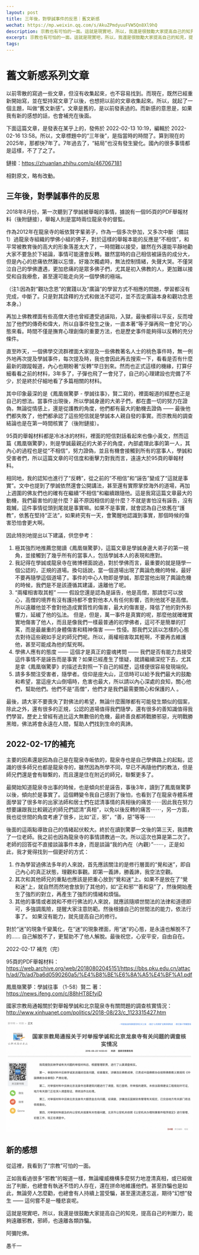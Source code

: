 ```yaml
---
layout: post
title: 三年後，對學誠事件的反思｜舊文新感
wechat: https://mp.weixin.qq.com/s/AkuZPmdyuuFVW5Qn8Xl9hQ
description: 宗教也有可怕的一面。這就是現實吧，所以，我還是很鼓勵大家提高自己的知見，提高自己的判斷力，能夠遠離邪教，邪師，也遠離各類詐騙。
excerpt: 宗教也有可怕的一面。這就是現實吧，所以，我還是很鼓勵大家提高自己的知見，提高自己的判斷力，能夠遠離邪教，邪師，也遠離各類詐騙。
tags:
---
```


# 舊文新感系列文章

以前零散的寫過一些文章，但沒有收集起來，也不容易找到。而現在，既然已經重新開始寫，並在堅持寫文章了以後，也想把以前的文章收集起來。所以，就起了一個主題，叫做“舊文新感”。文章是舊的，是以前發表過的。而新感的意思是，如果我有新的感想的話，也會補充在後面。

下面這篇文章，是發表在某乎上的，發佈於 2022-02-13 10:19，編輯於 2022-02-16 13:58。所以，文章標題中的“三年後”，是指當時的時間了。算到現在的2025年，那都快7年了。7年過去了，“結局”也沒有發生變化。國內的很多事情都是這樣，不了了之了。

鏈接：https://zhuanlan.zhihu.com/p/467067181

相對原文，略有改動。

## 三年後，對學誠事件的反思

2018年8月份，第一次聽到了學誠被舉報的事情，據說有一個95頁的PDF舉報材料（後附鏈接），舉報人則是當時兩位龍泉寺的督監。

作為2012年在龍泉寺的皈依賢字輩弟子，作為一個多次參加，又多次中斷（備註1）過龍泉寺組織的學佛小組的佛子，對於這樣的舉報本能的反應是“不相信”，和平常被教育後的高大的形象落差太大了，一時間難以接受，雖然在外還能平靜地勸大家不要急於下結論，事情可能還會反轉。雖然當時的自己相信被誣告的成分大，但是內心的悲痛依然難以忘懷，好幾次獨處時，無法控制情緒，失聲大哭。不僅哭泣自己的學佛遭遇，更加悲痛的是眾多佛子們，尤其是初入佛教的人，更加難以接受和自我療愈，甚至還可能走向另一個學佛的極端。

（注1:因為對“觀功念恩”的實踐以及“廣論”的學習方式不相應的問題，學習都沒有完成，中斷了。只是對其詮釋的方式和做法不認可，並不否定廣論本身和觀功念恩本身。）

再加上佛教裡面有些高僧大德也曾經遭受過誣陷，入獄，最後都得以平反，反而增加了他們的傳奇和偉大，所以自事件發生之後，一直本著“等子彈再飛一會兒”的心態來看。時間不僅是撫育心理創傷的重要方法，也是歷史事件能夠得以反轉的充分條件。

直至昨天，一個佛學交流群裡面大家提及一些佛教著名人士的桃色事件時，無一例外地再次提及學誠事件，每次提及時，我也會因此再去搜索一下，看看是否有什麼最新的跟蹤報道，內心也期盼著“反轉”早日到來。然而也正式這樣的機緣，打算仔細看看之前的材料，3年多了，子彈也飛了一會兒了，自己的心理建設也完備了不少，於是終於仔細地看了多篇相關的材料。

其中印象最深的是《鳳凰嶺驚夢 - 學誠往事》，賢二寫的，裡面報道的經歷也正是自己的想法。當事件出現後，所以學誠身邊的大弟子們，都在盡一切的努力在證偽，無論從情感上，還是從護教的角度，他們都有最大的動機去證偽 —— 最後他們都失敗了，他們都承認了這些短信就是學誠本人親自發的事實。而宗教局的調查結論也是在第一時間核實了（後附鏈接）。

95頁的舉報材料都是冷冰冰的材料，裡面的短信對話看起來也像小黃文，然而這篇《鳳凰嶺驚夢》，則是學誠最親近的大弟子的角度，內部處理此事的第一人，其內心的過程也是從“不相信”，努力證偽，並且有機會接觸到所有的當事人，學誠和受害者們，所以這篇文章的可信度和衝擊力對我而言，遠遠大於95頁的舉報材料。

相同地，我的認知也進行了“反轉”，從之前的“不相信”和“誣告”變成了“這就是事實”。文中也提到了學誠依然還會公開講法，甚至還有實際掌控海外的道場，再加上週圍的佛友們也的確有在繼續“不相信”和繼續跟隨他。這是我寫這篇文章最大的動機，我們最害怕的是什麼？最不原因相信的是什麼？不就是害怕沒有誣告，沒有栽贓，這件事情從頭到尾就是事實嘛。如果不是事實，就會認為自己依舊在“護教”，依舊在堅持“正法”，如果終究有一天，會驚醒地認識到事實，那個時候的傷害恐怕會更大啊。

因此特別地提出以下建議，供您參考：

1. 極其強烈地推薦您閱讀《鳳凰嶺驚夢》，這篇文章是學誠身邊大弟子的第一視角，並接觸到了幾乎所有的當事人，包括學誠本人的表現和應對。
2. 我記得在學誠或龍泉寺在微博裡面說過，對於學佛而言，最重要的就是隨學一個公認的，正規的道場。換句話說，當一個道場出現了輿論危機的時候，最好不要再隨學這個道場了。事件的中心人物即是學誠，那麼當他出現了輿論危機的時候，我們是不是該遵循其建議，遠離他了呢。
3. “兩權相害取其輕” —— 假設您還是認為是誣告，他是高僧，那請您可以放心，高僧的境界有沒有護持都不會對他本人有任何影響，否則他就不是高僧。所以遠離他並不會對他造成實質性的傷害，最大的傷害是，降低了他的對外影響力，延緩了他的弘法。 但是，但是，萬一事件是真實的呢，那麼他就確確實實地傷害了他人，而且是像我們一樣最普通的初學佛者，這可不是簡單的打罵，而是最嚴重的身體傷害和精神傷害 —— 性侵。那我們又該以怎樣的心態去對待這些親如手足的師兄們呢。所以，兩權相害取其輕啊，不要再去維護他，甚至可能成為他的幫兇啊。
4. 學佛人應有的態度 —— 這個才是真正的靈魂拷問 —— 我們是否有能力去接受這件事情不是誣告而是事實？如果已經產生了懷疑，就請繼續深挖下去，尤其是拿《鳳凰嶺驚夢》的描述去對照一下自己的經歷，這樣便很容易發現端倪。
5. 請多多關注受害者，隨學者。信仰是座大山，正信時可以給予我們最大的鼓勵和希望，當這座大山倒塌時，危害也最大，所以請以內心深處的良知，關心他們，幫助他們。他們不是“高僧”，他們才是我們最需要關心和保護的人 。

最後，請大家不要喪失了對佛法的希望，無論什麼團隊都有可能發生類似的個案，除此之外，還有很多的正規，公認的道場值得我們隨學，還有很多的善知識值得我們學習。歷史上曾經有過比這大無數倍的危機，最終善良都將戰勝邪惡，光明戰勝黑暗，佛法將會永遠在人間，幫助人們找到生命的真諦。

## 2022-02-17的補充

主要的因素還是因為自己是在龍泉寺皈依的，龍泉寺也是自己學佛路上的起點，認識的很多師兄也都是龍泉寺的，雖然因為所學不同，早已不再隨他們的教法，但是師兄們還是會有聯繫的，而且還是住在附近的師兄，聯繫更多了。

最開始知道龍泉寺出事的時候，也是傾向於是誣告，事後3年，讀到了鳳凰嶺驚夢以後，傾向於是事實了。這個轉變令我自己感到了後怕，也看到了在龍泉寺體系裡面學習了很多年的出家法師和居士們在認清事情的真相後的痛苦⋯⋯因此我在努力想要讓跟我比較親近的師兄們認清“真相”，以免以後反轉的痛苦⋯⋯，另一方面，我也從世間的角度考慮了很多，比如“正，邪”，“善，惡”等等⋯⋯

後面的這兩點導致自己的情緒起伏較大。終於在讀到驚夢一文後的第三天，我請教了一位老師。我之前也因為龍泉寺的事情請教過一次。所以這次也算是第二次了。老師的回答從不直接談論事件本身，而是談論“我的內在（內觀）”⋯⋯，正是如此，我才覺得找到一個更好的方式：

1. 作為學習過佛法多年的人來說，首先應該關注的是修行層面的“覺和迷”，即自己內心的真正狀態，理觀和事觀。即第一義諦，勝義諦，我空法空觀。
2. 其次和其他師兄的重點也應該是把重心放到“覺和迷”上。如果不是放在了“覺和迷”上，就自然而然地會放到了其他的，如“正和邪”“善和惡”了，然後開始產生了強烈的對立，再產生了強烈的情緒和煩惱。
3. 其他的事情或者說和不修行佛法的人來說，就應該隨順世間法的法律和道德即可，多強調風險，提醒大家注意防範。然後根據自己的世間法的能力，依法行事了。 如果沒有能力，就先提高自己的修行。

對於“迷”的現象千變萬化，在“迷”的現象裡面，用“迷”的心態，是永遠也解脫不了的…… 自己解脫不了，更幫助不了他人解脫。最後祝您，心安平安，自由自在。

2022-02-17 補充（完）

95頁的PDF舉報材料： 
https://web.archive.org/web/20180802045151/https://bbs.pku.edu.cn/attach/ad/7b/ad7ba6d0590260a5/%E4%B8%BE%E6%8A%A5%E4%BF%A1.pdf

鳳凰嶺驚夢：學誠往事 （1-58）賢二 著： 
https://news.ifeng.com/c/88hHT8EfyiD

國家宗教局通報關於對舉報學誠和北京龍泉寺有關問題的調查核實情況：
http://www.xinhuanet.com/politics/2018-08/23/c_1123315427.htm

![](../images/2025-06-23-18-22-49.png)

## 新的感想

從這裡，我看到了“宗教”可怕的一面。

正如我看過很多“邪教”的報道一樣，無論權威機構多麼努力地澄清真相，或已經做出了判斷，也總會有執迷不悟的人存在，還在拼命地維護他們。甚至詐騙也是如此，無論旁人怎麼勸，也總會有人持續上當受騙，甚至還流連忘返，期待“幻想”發生 —— 這何嘗不是一種悲哀呢。

這就是現實吧，所以，我還是很鼓勵大家提高自己的知見，提高自己的判斷力，能夠遠離邪教，邪師，也遠離各類詐騙。

阿彌陀佛。

愚千一

